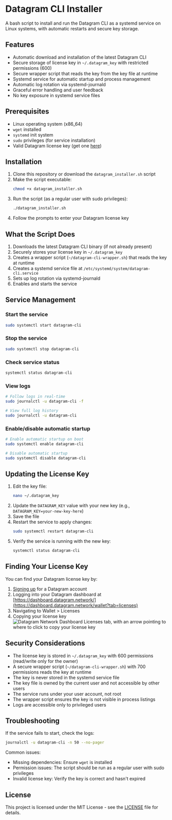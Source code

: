 # Datagram CLI Installer

A bash script to install and run the Datagram CLI as a systemd service on Linux systems, with automatic restarts and secure key storage.

## Features

- Automatic download and installation of the latest Datagram CLI
- Secure storage of license key in `~/.datagram_key` with restricted permissions (600)
- Secure wrapper script that reads the key from the key file at runtime
- Systemd service for automatic startup and process management
- Automatic log rotation via systemd-journald
- Graceful error handling and user feedback
- No key exposure in systemd service files

## Prerequisites

- Linux operating system (x86_64)
- `wget` installed
- `systemd` init system
- `sudo` privileges (for service installation)
- Valid Datagram license key (get one [here](https://dashboard.datagram.network?ref=535715481))

## Installation

1. Clone this repository or download the `datagram_installer.sh` script
2. Make the script executable:
   ```bash
   chmod +x datagram_installer.sh
   ```
3. Run the script (as a regular user with sudo privileges):
   ```bash
   ./datagram_installer.sh
   ```
4. Follow the prompts to enter your Datagram license key

## What the Script Does

1. Downloads the latest Datagram CLI binary (if not already present)
2. Securely stores your license key in `~/.datagram_key`
3. Creates a wrapper script (`~/datagram-cli-wrapper.sh`) that reads the key at runtime
4. Creates a systemd service file at `/etc/systemd/system/datagram-cli.service`
5. Sets up log rotation via systemd-journald
6. Enables and starts the service

## Service Management

### Start the service
```bash
sudo systemctl start datagram-cli
```

### Stop the service
```bash
sudo systemctl stop datagram-cli
```

### Check service status
```bash
systemctl status datagram-cli
```

### View logs
```bash
# Follow logs in real-time
sudo journalctl -u datagram-cli -f

# View full log history
sudo journalctl -u datagram-cli
```

### Enable/disable automatic startup
```bash
# Enable automatic startup on boot
sudo systemctl enable datagram-cli

# Disable automatic startup
sudo systemctl disable datagram-cli
```

## Updating the License Key

1. Edit the key file:
   ```bash
   nano ~/.datagram_key
   ```
2. Update the `DATAGRAM_KEY` value with your new key (e.g., `DATAGRAM_KEY=your-new-key-here`)
3. Save the file
4. Restart the service to apply changes:
   ```bash
   sudo systemctl restart datagram-cli
   ```
5. Verify the service is running with the new key:
   ```bash
   systemctl status datagram-cli
   ```

## Finding Your License Key

You can find your Datagram license key by:
1. [Signing up](https://dashboard.datagram.network?ref=535715481) for a Datagram account
2. Logging into your Datagram dashboard at [https://dashboard.datagram.network/](https://dashboard.datagram.network/wallet?tab=licenses)
3. Navigating to Wallet > Licenses
4. Copying your license key
![Datagram Network Dashboard Licenses tab, with an arrow pointing to where to click to copy your license key](https://azure-adequate-krill-31.mypinata.cloud/ipfs/bafkreic66kkj4pqt7orgijy2rx5676sk4gyfrmhpxtl4wgbewytd3delh4)

## Security Considerations

- The license key is stored in `~/.datagram_key` with 600 permissions (read/write only for the owner)
- A secure wrapper script (`~/datagram-cli-wrapper.sh`) with 700 permissions reads the key at runtime
- The key is never stored in the systemd service file
- The key file is owned by the current user and not accessible by other users
- The service runs under your user account, not root
- The wrapper script ensures the key is not visible in process listings
- Logs are accessible only to privileged users

## Troubleshooting

If the service fails to start, check the logs:
```bash
journalctl -u datagram-cli -n 50 --no-pager
```

Common issues:
- Missing dependencies: Ensure `wget` is installed
- Permission issues: The script should be run as a regular user with sudo privileges
- Invalid license key: Verify the key is correct and hasn't expired

## License

This project is licensed under the MIT License - see the [LICENSE](LICENSE) file for details.
